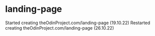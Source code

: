 # landing-page
Started creating theOdinProject.com/landing-page (19.10.22)
Restarted creating theOdinProject.com/landing-page (26.10.22)
